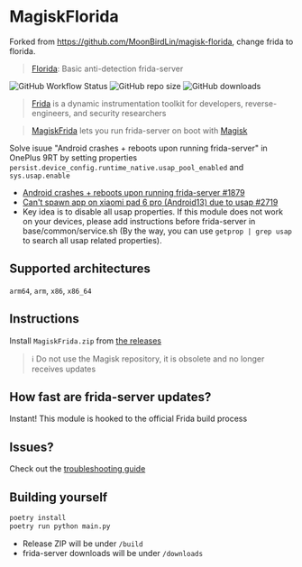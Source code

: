 # MagiskFlorida

Forked from https://github.com/MoonBirdLin/magisk-florida, change frida to florida.
> [Florida](https://github.com/Ylarod/Florida): Basic anti-detection frida-server

![GitHub Workflow Status](https://img.shields.io/github/actions/workflow/status/ViRb3/magisk-frida/main.yml?branch=master)
![GitHub repo size](https://img.shields.io/github/repo-size/ViRb3/magisk-frida)
![GitHub downloads](https://img.shields.io/github/downloads/ViRb3/magisk-frida/total)

> [Frida](https://frida.re) is a dynamic instrumentation toolkit for developers, reverse-engineers, and security researchers

> [MagiskFrida](README.md) lets you run frida-server on boot with [Magisk](https://github.com/topjohnwu/Magisk)

Solve isuue "Android crashes + reboots upon running frida-server" in OnePlus 9RT by setting properties `persist.device_config.runtime_native.usap_pool_enabled` and `sys.usap.enable`
- [Android crashes + reboots upon running frida-server #1879](https://github.com/frida/frida/issues/1879)
- [Can't spawn app on xiaomi pad 6 pro (Android13) due to usap #2719](https://github.com/frida/frida/issues/2719)
- Key idea is to disable all usap properties. If this module does not work on your devices, please add instructions before frida-server in base/common/service.sh (By the way, you can use `getprop | grep usap` to search all usap related properties).

## Supported architectures

`arm64`, `arm`, `x86`, `x86_64`

## Instructions

Install `MagiskFrida.zip` from [the releases](https://github.com/ViRb3/magisk-frida/releases)

> :information_source: Do not use the Magisk repository, it is obsolete and no longer receives updates

## How fast are frida-server updates?

Instant! This module is hooked to the official Frida build process

## Issues?

Check out the [troubleshooting guide](TROUBLESHOOTING.md)

## Building yourself

```bash
poetry install
poetry run python main.py
```

- Release ZIP will be under `/build`
- frida-server downloads will be under `/downloads`
